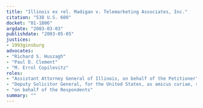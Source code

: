 ```yaml
---
title: "Illinois ex rel. Madigan v. Telemarketing Associates, Inc."
citation: "538 U.S. 600"
docket: "01-1806"
argdate: "2003-03-03"
publishdate: "2003-05-05"
justices:
- 1993ginsburg
advocates:
- "Richard S. Huszagh"
- "Paul D. Clement"
- "M. Errol Copilevitz"
roles:
- "Assistant Attorney General of Illinois, on behalf of the Petitioner"
- "Deputy Solicitor General, for the United States, as amicus curiae, supporting the Petitioner"
- "on behalf of the Respondents"
summary: ""
---
```


